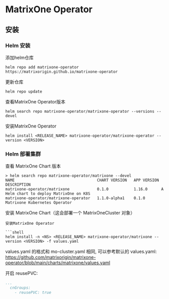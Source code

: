 # MatrixOne Operator

## 安装

### Helm 安装

添加helm仓库

```shell
helm repo add matrixone-operator https://matrixorigin.github.io/matrixone-operator
```

更新仓库

```shell
helm repo update
```

查看MatrixOne Operator版本

```shell
helm search repo matrixone-operator/matrixone-operator --versions --devel
```

安装MatrixOne Operator

```shell
helm install <RELEASE_NAME> matrixone-operator/matrixone-operator --version <VERSION>
```

### Helm 部署集群

查看 MatrixOne Chart 版本
```
> helm search repo matrixone-operator/matrixone --devel
NAME                                 	CHART VERSION	APP VERSION	DESCRIPTION
matrixone-operator/matrixone         	0.1.0        	1.16.0     	A Helm chart to deploy MatrixOne on K8S
matrixone-operator/matrixone-operator	1.1.0-alpha1 	0.1.0      	Matrixone Kubernetes Operator
```

安装 MatrixOne Chart（这会部署一个 MatrixOneCluster 对象）

```
安装MatrixOne Operator

```shell
helm install -n <NS> <RELEASE_NAME> matrixone-operator/matrixone --version <VERSION> -f values.yaml
```

values.yaml 的格式和 mo-cluster.yaml 相同, 可以参考默认的 values.yaml: https://github.com/matrixorigin/matrixone-operator/blob/main/charts/matrixone/values.yaml

开启 reusePVC:
```yaml
...
  cnGroups:
    - reusePVC: true
```

